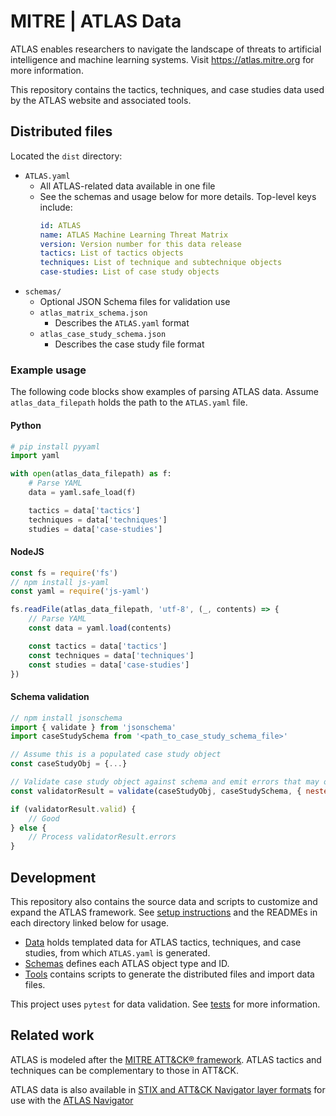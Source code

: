# MITRE | ATLAS Data

ATLAS enables researchers to navigate the landscape of threats to artificial intelligence and machine learning systems.  Visit https://atlas.mitre.org for more information.

This repository contains the tactics, techniques, and case studies data used by the ATLAS website and associated tools.

## Distributed files

Located the `dist` directory:

- `ATLAS.yaml`
    + All ATLAS-related data available in one file
    + See the schemas and usage below for more details. Top-level keys include:
        ```yaml
        id: ATLAS
        name: ATLAS Machine Learning Threat Matrix
        version: Version number for this data release
        tactics: List of tactics objects
        techniques: List of technique and subtechnique objects
        case-studies: List of case study objects
        ```
- `schemas/`
    + Optional JSON Schema files for validation use
    + `atlas_matrix_schema.json`
        * Describes the `ATLAS.yaml` format
    + `atlas_case_study_schema.json`
        * Describes the case study file format

### Example usage

The following code blocks show examples of parsing ATLAS data.  Assume `atlas_data_filepath` holds the path to the `ATLAS.yaml` file.

#### Python
```python
# pip install pyyaml
import yaml

with open(atlas_data_filepath) as f:
    # Parse YAML
    data = yaml.safe_load(f)

    tactics = data['tactics']
    techniques = data['techniques']
    studies = data['case-studies']
```

#### NodeJS
```js
const fs = require('fs')
// npm install js-yaml
const yaml = require('js-yaml')

fs.readFile(atlas_data_filepath, 'utf-8', (_, contents) => {
    // Parse YAML
    const data = yaml.load(contents)

    const tactics = data['tactics']
    const techniques = data['techniques']
    const studies = data['case-studies']
})
```

#### Schema validation

```js
// npm install jsonschema
import { validate } from 'jsonschema'
import caseStudySchema from '<path_to_case_study_schema_file>'

// Assume this is a populated case study object
const caseStudyObj = {...}

// Validate case study object against schema and emit errors that may occur from nested `anyOf` validations
const validatorResult = validate(caseStudyObj, caseStudySchema, { nestedErrors: true })

if (validatorResult.valid) {
    // Good
} else {
    // Process validatorResult.errors
}

```

## Development

This repository also contains the source data and scripts to customize and expand the ATLAS framework.  See [setup instructions](tools/README.md#development-setup) and the READMEs in each directory linked below for usage.

- [Data](data/README.md) holds templated data for ATLAS tactics, techniques, and case studies, from which `ATLAS.yaml` is generated.
- [Schemas](schemas/README.md) defines each ATLAS object type and ID.
- [Tools](tools/README.md) contains scripts to generate the distributed files and import data files.

This project uses `pytest` for data validation. See [tests](tests/README.md) for more information.


## Related work

ATLAS is modeled after the [MITRE ATT&CK® framework](https://attack.mitre.org). ATLAS tactics and techniques can be complementary to those in ATT&CK.

ATLAS data is also available in [STIX and ATT&CK Navigator layer formats](https://github.mitre.org/mitre-atlas/atlas-navigator-data) for use with the [ATLAS Navigator](https://mitre-atlas.github.io/attack-navigator/)
